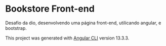 # Bookstore Front-end 

Desafio da dio, desenvolvendo uma página front-end, utilicando angular, e bootstrap. 

This project was generated with [Angular CLI](https://github.com/angular/angular-cli) version 13.3.3.
